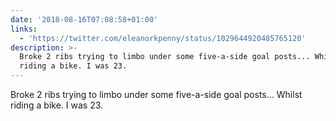 ```yaml
---
date: '2018-08-16T07:08:58+01:00'
links:
  - 'https://twitter.com/eleanorkpenny/status/1029644920485765120'
description: >-
  Broke 2 ribs trying to limbo under some five-a-side goal posts... Whilst
  riding a bike. I was 23.
---
```

Broke 2 ribs trying to limbo under some five-a-side goal posts... Whilst riding a bike. I was 23. 
